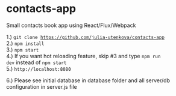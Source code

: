 # contacts-app
Small contacts book app using React/Flux/Webpack

1.) <code>git clone https://github.com/julia-utenkova/contacts-app</code> <br>
2.) <code>npm install</code> <br>
3.) <code>npm start</code> <br>
4.) If you want hot reloading feature, skip #3 and type <code>npm run dev</code> instead of <code>npm start</code><br />
5.) <code>http://localhost:8080</code>

6.) Please see initial database in database folder and all server/db configuration in server.js file